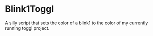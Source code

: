 # Blink1Toggl
A silly script that sets the color of a blink1 to the color of my currently running toggl project.
